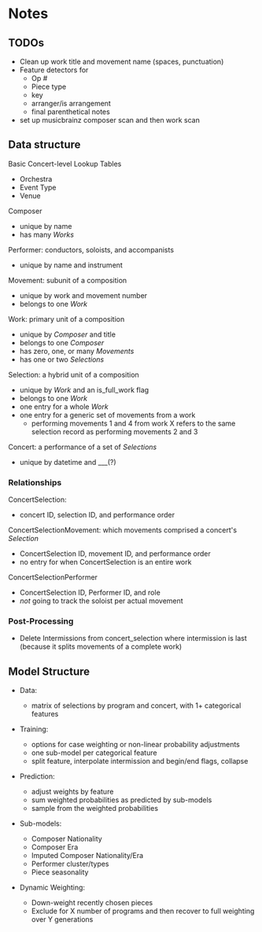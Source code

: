 # Notes


## TODOs

- Clean up work title and movement name (spaces, punctuation)
- Feature detectors for
    + Op #
    + Piece type
    + key
    + arranger/is arrangement
    + final parenthetical notes
- set up musicbrainz composer scan and then work scan

## Data structure

Basic Concert-level Lookup Tables
- Orchestra
- Event Type
- Venue

Composer
- unique by name
- has many *Works*

Performer: conductors, soloists, and accompanists
- unique by name and instrument

Movement: subunit of a composition
- unique by work and movement number
- belongs to one *Work*

Work: primary unit of a composition
- unique by *Composer* and title
- belongs to one *Composer*
- has zero, one, or many *Movements*
- has one or two *Selections*

Selection: a hybrid unit of a composition
- unique by *Work* and an is_full_work flag
- belongs to one *Work*
- one entry for a whole *Work*
- one entry for a generic set of movements from a work
    + performing movements 1 and 4 from work X refers to the same selection record as performing movements 2 and 3

Concert: a performance of a set of *Selections*
- unique by datetime and \_\_\_(?) 


### Relationships

ConcertSelection: 
- concert ID, selection ID, and performance order

ConcertSelectionMovement: which movements comprised a concert's *Selection*
- ConcertSelection ID, movement ID, and performance order
- no entry for when ConcertSelection is an entire work

ConcertSelectionPerformer
- ConcertSelection ID, Performer ID, and role
- *not* going to track the soloist per actual movement


### Post-Processing

- Delete Intermissions from concert_selection where intermission is last (because it splits movements of a complete work)


## Model Structure

- Data: 
    + matrix of selections by program and concert, with 1+ categorical features

- Training:
    + options for case weighting or non-linear probability adjustments
    + one sub-model per categorical feature
    + split feature, interpolate intermission and begin/end flags, collapse

- Prediction:
    + adjust weights by feature
    + sum weighted probabilities as predicted by sub-models
    + sample from the weighted probabilities

- Sub-models:
    + Composer Nationality
    + Composer Era
    + Imputed Composer Nationality/Era
    + Performer cluster/types
    + Piece seasonality

- Dynamic Weighting:
    + Down-weight recently chosen pieces
    + Exclude for X number of programs and then recover to full weighting over Y generations
